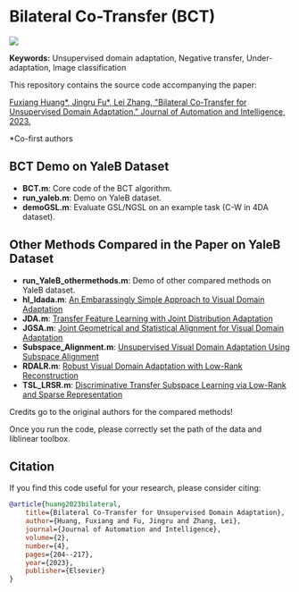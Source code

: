# Bilateral Co-Transfer (BCT)

<a href="https://opensource.org/licenses/MIT"><img src="https://img.shields.io/badge/License-MIT-yellow.svg"></a>

**Keywords:** Unsupervised domain adaptation, Negative transfer, Under-adaptation, Image classification

This repository contains the source code accompanying the paper:

[Fuxiang Huang\*, Jingru Fu\*, Lei Zhang, "Bilateral Co-Transfer for Unsupervised Domain Adaptation," Journal of Automation and Intelligence, 2023.](https://www.sciencedirect.com/science/article/pii/S2949855423000485)

\*Co-first authors

## BCT Demo on YaleB Dataset

- **BCT.m**: Core code of the BCT algorithm.
- **run_yaleb.m**: Demo on YaleB dataset.
- **demoGSL.m**: Evaluate GSL/NGSL on an example task (C-W in 4DA dataset).

## Other Methods Compared in the Paper on YaleB Dataset

- **run_YaleB_othermethods.m**: Demo of other compared methods on YaleB dataset.
- **hl_ldada.m**: [An Embarassingly Simple Approach to Visual Domain Adaptation](https://ieeexplore.ieee.org/abstract/document/8325317)
- **JDA.m**: [Transfer Feature Learning with Joint Distribution Adaptation](https://openaccess.thecvf.com/content_iccv_2013/html/Long_Transfer_Feature_Learning_2013_ICCV_paper.html)
- **JGSA.m**: [Joint Geometrical and Statistical Alignment for Visual Domain Adaptation](https://openaccess.thecvf.com/content_cvpr_2017/html/Zhang_Joint_Geometrical_and_CVPR_2017_paper.html)
- **Subspace_Alignment.m**: [Unsupervised Visual Domain Adaptation Using Subspace Alignment](https://openaccess.thecvf.com/content_iccv_2013/html/Fernando_Unsupervised_Visual_Domain_2013_ICCV_paper.html)
- **RDALR.m**: [Robust Visual Domain Adaptation with Low-Rank Reconstruction](https://ieeexplore.ieee.org/abstract/document/6247924)
- **TSL_LRSR.m**: [Discriminative Transfer Subspace Learning via Low-Rank and Sparse Representation](https://ieeexplore.ieee.org/abstract/document/7360924)

Credits go to the original authors for the compared methods!

Once you run the code, please correctly set the path of the data and liblinear toolbox.

## Citation

If you find this code useful for your research, please consider citing:

```bibtex
@article{huang2023bilateral,
    title={Bilateral Co-Transfer for Unsupervised Domain Adaptation},
    author={Huang, Fuxiang and Fu, Jingru and Zhang, Lei},
    journal={Journal of Automation and Intelligence},
    volume={2},
    number={4},
    pages={204--217},
    year={2023},
    publisher={Elsevier}
}

